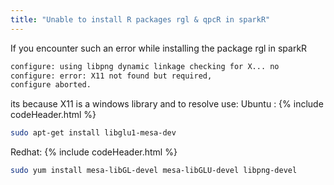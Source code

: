 ```yaml
---
title: "Unable to install R packages rgl & qpcR in sparkR"
---
```


If you encounter such an error while installing the package rgl in sparkR
~~~sh
configure: using libpng dynamic linkage checking for X... no 
configure: error: X11 not found but required, 
configure aborted.
~~~

its because X11 is a windows library and to resolve use:
Ubuntu : 
{% include codeHeader.html %}
~~~sh
sudo apt-get install libglu1-mesa-dev
~~~

Redhat:
{% include codeHeader.html %}
~~~sh
sudo yum install mesa-libGL-devel mesa-libGLU-devel libpng-devel
~~~
